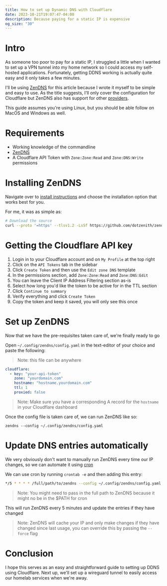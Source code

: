 ```yaml
---
title: How to set up Dynamic DNS with Cloudflare
date: 2023-10-21T19:07:47-04:00
description: Because paying for a static IP is expensive
og_size: "30"
---
```


# Intro 

As someone too poor to pay for a static IP, I struggled a little when I wanted to set up a VPN tunnel into my home network so I could access my self-hosted applications. Fortunately, getting DDNS working is actually quite easy and it only takes a few minutes. 

I'll be using [ZenDNS](https://github.com/dotzenith/ZenDNS) for this article because I wrote it myself to
be simple and easy to use.
As the title suggests, I'll only cover the configuration for Cloudflare but ZenDNS also has support for other [providers](https://github.com/dotzenith/ZenDNS?tab=readme-ov-file#-configuration).

This guide assumes you're using Linux, but you should be able follow on MacOS and Windows as well.

# Requirements

- Working knowledge of the commandline
- [ZenDNS](https://github.com/dotzenith/ZenDNS)
- A Cloudflare API Token with `Zone:Zone:Read` and `Zone:DNS:Write` permissions

# Installing ZenDNS

Navigate over to [install instructions](https://github.com/dotzenith/ZenDNS?tab=readme-ov-file#-installation) and choose the installation option that works best for you.

For me, it was as simple as:
```sh
# Download the source
curl --proto '=https' --tlsv1.2 -LsSf https://github.com/dotzenith/zendns/releases/latest/download/zendns-installer.sh | sh
```

# Getting the Cloudflare API key

1. Login in to your Cloudflare account and on `My Profile` at the top right
2. Click on the `API Tokens` tab in the sidebar
3. Click `Create Token` and then use the `Edit zone DNS` template
4. In the permissions section, add `Zone:Zone:Read` and `Zone:DNS:Edit`
5. You can leave the Client IP Address Filtering section as-is
6. Select how long you'd like the token to be active for in the TTL section
7. Click `Continue to summary`
8. Verify everything and click `Create Token`
9. Copy the token and keep it saved, you will only see this once

# Set up ZenDNS

Now that we have the pre-requisites taken care of, we're finally ready to go

Open `~/.config/zendns/config.yaml` in the text-editor of your choice and paste the following:
> Note: this file can be anywhere

```yaml
cloudflare:
  - key: "your-api-token"
    zone: "yourdomain.com"
    hostname: "hostname.yourdomain.com"
    ttl: 1
    proxied: false
```
> Note: Make sure you have a corresponding A record for the `hostname` in your Cloudflare dashboard

Once the config file is taken care of, we can run ZenDNS like so:
```
zendns --config ~/.config/zendns/config.yaml
```

# Update DNS entries automatically

We very obviously don't want to manually run ZenDNS every time our IP changes, so we can automate it using [cron](https://en.wikipedia.org/wiki/Cron)

We can use cron by running `crontab -e` and then adding this entry:
```bash
*/5 * * * * /full/path/to/zendns --config ~/.config/zendns/config.yaml --log /var/log/zendns.log
```
> Note: You might need to pass in the full path to ZenDNS because it might no be in the $PATH for cron

This will run ZenDNS every 5 minutes and update the entries if they have changed

> Note: ZenDNS will cache your IP and only make changes if they have changed since last usage, you can override this by passing the `--force` flag

# Conclusion

I hope this serves as an easy and straightforward guide to setting up DDNS using Cloudflare. Next up, we'll set up a wireguard tunnel to easily access our homelab services when we're away.
